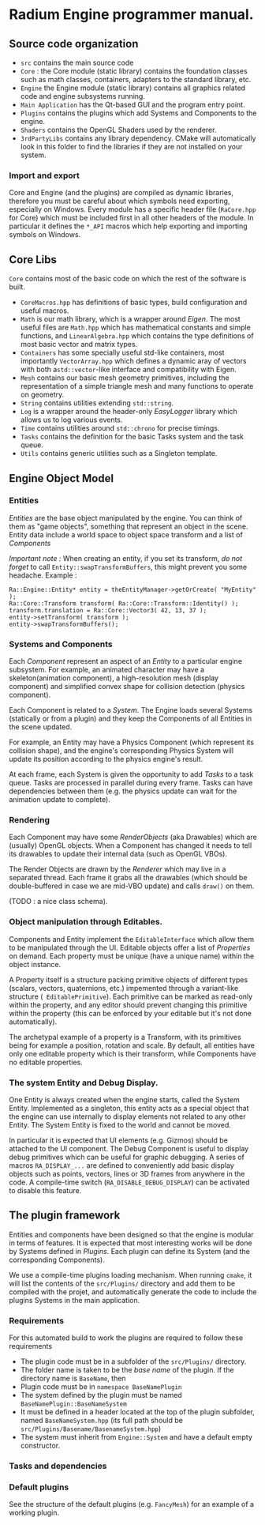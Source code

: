 # Radium Engine programmer manual.

## Source code organization
* `src` contains the main source code
 * `Core` : the Core module (static library) contains the foundation
 classes such as math classes, containers, adapters to the standard
 library, etc. 
 * `Engine` the Engine module (static library) contains all graphics
 related code and engine subsystems running.
 * `Main Application` has the Qt-based GUI and the program entry point.
 * `Plugins` contains the plugins which add Systems and Components to the engine.
* `Shaders` contains the OpenGL Shaders used by the renderer.
* `3rdPartyLibs` contains any library dependency. CMake will automatically
look in this folder to find the libraries if they are not installed on your system.

### Import and export
Core and Engine (and the plugins) are compiled as dynamic libraries, therefore you must be careful about which symbols need exporting, especially on Windows. Every module has a specific header file (`RaCore.hpp` for Core) which must be included first in all other headers of the module. In particular it defines the `*_API` macros which help exporting and importing symbols on Windows.

## Core Libs
`Core` contains most of the basic code on which the rest of the software is built.
* `CoreMacros.hpp` has definitions of basic types, build configuration and useful macros.
* `Math` is our math library, which is a wrapper around *Eigen*. The most useful files are `Math.hpp` which has mathematical constants and simple functions, and `LinearAlgebra.hpp` which contains the type definitions of most basic vector and matrix types.
* `Containers` has some specially useful std-like containers, most importantly `VectorArray.hpp` which defines a dynamic aray of vectors with both a`std::vector`-like interface and compatibility with Eigen. 
* `Mesh` contains our basic mesh geometry primitives, including the representation of a simple triangle mesh and many functions to operate on geometry.
* `String` contains utilities extending `std::string`. 
* `Log` is a wrapper around the header-only *EasyLogger* library which allows us to log various events.
* `Time` contains utilities around `std::chrono` for precise timings.
* `Tasks` contains the definition for the basic Tasks system and the task queue.
* `Utils` contains generic utilities such as a Singleton template.

## Engine Object Model

### Entities

*Entities* are the base object manipulated by the engine. You can think
of them as "game objects", something that represent an object in the scene.
Entity data include a world space to object space transform and a list of 
*Components*

_Important note :_ When creating an entity, if you set its transform, *do not forget* to call
`Entity::swapTransformBuffers`, this might prevent you some headache. Example :
```
Ra::Engine::Entity* entity = theEntityManager->getOrCreate( "MyEntity" );
Ra::Core::Transform transform( Ra::Core::Transform::Identity() );
transform.translation = Ra::Core::Vector3( 42, 13, 37 );
entity->setTransform( transform );
entity->swapTransformBuffers(); 
```

### Systems and Components

Each *Component* represent an aspect of an *Entity* to a particular engine subsystem.
For example, an animated character may have a skeleton(animation component),
a high-resolution mesh (display component) and simplified convex shape for collision detection (physics component).

Each Component is related to a *System*. The Engine loads several Systems (statically
or from a plugin) and they keep the Components of all Entities in the scene updated.

For example, an Entity may have a Physics Component (which represent its collision shape), 
and the engine's corresponding Physics System will update its position according to the physics
engine's result.

At each frame, each System is given the opportunity to add *Tasks* to a task queue. Tasks are processed in parallel
during every frame. Tasks can have dependencies between them (e.g. the physics update can wait for the animation update to complete).

### Rendering

Each Component may have some *RenderObjects* (aka Drawables) which are (usually) OpenGL objects. When a Component has 
changed it needs to tell its drawables to update their internal data (such as OpenGL VBOs).

The Render Objects are drawn by the *Renderer* which may live in a separated thread. Each frame it grabs all 
the drawables (which should be double-buffered in case we are mid-VBO update) and calls `draw()` on them.

(TODO : a nice class schema).

### Object manipulation through Editables.

Components and Entity implement the `EditableInterface` which allow them to be manipulated through the UI. Editable objects offer a list of *Properties* on demand. Each property must be unique (have a unique name) within the object instance.

A Property itself is a structure packing primitive objects of different types (scalars, vectors, quaternions, etc.) impemented through a variant-like structure (` EditablePrimitive`). Each primitive can be marked as read-only within the property, and any editor should prevent changing this primitive within the property (this can be enforced by your editable but it's not done automatically).

The archetypal example of a property is a Transform, with its primitives being for example a position, rotation and scale. By default, all entities have only one editable property which is their transform, while Components have no editable properties.

### The system Entity and Debug Display.

One Entity is always created when the engine starts, called the System Entity. Implemented as a singleton, this entity acts as a special object that the engine can use internally to display elements not related to any other Entity. The System Entity is fixed to the world and cannot be moved.

In particular it is expected that UI elements (e.g.  Gizmos) should be attached to the UI component. The Debug Component is useful to display debug primitives which can be useful for graphic debugging.
A series of macros `RA_DISPLAY_...` are defined to conveniently add basic display objects such as points, vectors, lines or 3D frames from anywhere in the code. A compile-time switch (`RA_DISABLE_DEBUG_DISPLAY`) can be activated to disable this feature.

## The plugin framework

Entities and components have been designed so that the engine is modular in terms of features. It is expected that most interesting works will be done by Systems defined in *Plugins*. Each plugin can define its System (and the corresponding Components). 

We use a compile-time plugins loading mechanism. When running `cmake`, it will list the contents of the  `src/Plugins/` directory and add them to be compiled with the projet, and automatically generate the code to include the plugins Systems in the main application.

### Requirements

For this automated build to work the plugins are required to follow these requirements
* The plugin code must be in a subfolder of the `src/Plugins/` directory.
* The folder name is taken to be the _base name_ of the plugin. If the directory name is `BaseName`, then
 * Plugin code must be in `namespace BaseNamePlugin`
 * The system defined by the plugin must be named `BaseNamePlugin::BaseNameSystem`
 * It must be defined in a header located at the top of the plugin subfolder, named `BaseNameSystem.hpp` (its full path should be `src/Plugins/Basename/BasenameSystem.hpp`)
 * The system must inherit from `Engine::System` and have a default empty constructor.


### Tasks and dependencies

### Default plugins

See the structure of the default plugins (e.g. `FancyMesh`) for an example of a working plugin.
